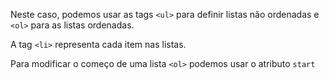 Neste caso, podemos usar as tags `<ul>` para definir listas não ordenadas e `<ol>` para as listas ordenadas.

A tag `<li>` representa cada item nas listas.

Para modificar o começo de uma lista `<ol>` podemos usar o atributo `start`